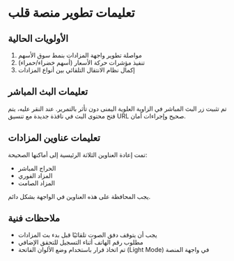 # تعليمات تطوير منصة قلب

## الأولويات الحالية

1. مواصلة تطوير واجهة المزادات بنمط سوق الأسهم
2. تنفيذ مؤشرات حركة الأسعار (أسهم خضراء/حمراء)
3. إكمال نظام الانتقال التلقائي بين أنواع المزادات

## تعليمات البث المباشر

تم تثبيت زر البث المباشر في الزاوية العلوية اليمنى دون تأثر بالتمرير. عند النقر عليه، يتم فتح محتوى البث في نافذة جديدة مع تنسيق URL صحيح وإجراءات أمان.

## تعليمات عناوين المزادات

تمت إعادة العناوين الثلاثة الرئيسية إلى أماكنها الصحيحة:
- الحراج المباشر
- المزاد الفوري
- المزاد الصامت

يجب المحافظة على هذه العناوين في الواجهة بشكل دائم.

## ملاحظات فنية

- يجب أن يتوقف دفق الصوت تلقائيًا قبل بدء بث المزادات
- مطلوب رقم الهاتف أثناء التسجيل للتحقق الإضافي
- تم اتخاذ قرار باستخدام وضع الألوان الفاتحة (Light Mode) في واجهة المنصة
